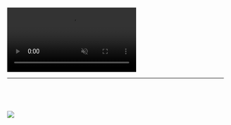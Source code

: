 <p><video autoplay="autoplay" loop="loop" muted="" width="300" height="150">
        <source src="https://sjdevelop.in/OTHER/sjdevelop.mp4" type="video/mp4" />
        Your browser does not support the video tag.
    </video></p>
<hr />
<p>&nbsp;</p>
<p>&nbsp;</p>

![](https://komarev.com/ghpvc/?username=sj-develop&style=flat-square)
